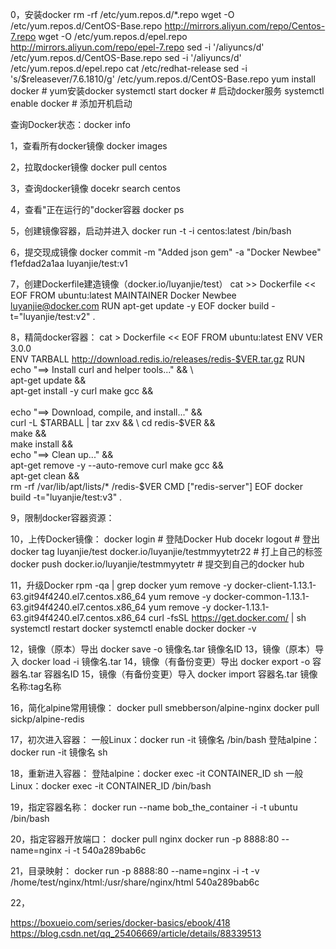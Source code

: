 0，安装docker
rm -rf /etc/yum.repos.d/*.repo
wget -O /etc/yum.repos.d/CentOS-Base.repo http://mirrors.aliyun.com/repo/Centos-7.repo
wget -O /etc/yum.repos.d/epel.repo http://mirrors.aliyun.com/repo/epel-7.repo
sed -i '/aliyuncs/d' /etc/yum.repos.d/CentOS-Base.repo
sed -i '/aliyuncs/d' /etc/yum.repos.d/epel.repo
cat /etc/redhat-release
sed -i 's/$releasever/7.6.1810/g' /etc/yum.repos.d/CentOS-Base.repo
yum install docker      # yum安装docker
systemctl start docker  # 启动docker服务
systemctl enable docker # 添加开机启动

查询Docker状态：docker info

1，查看所有docker镜像
docker images

2，拉取docker镜像
docker pull centos

3，查询docker镜像
docekr search centos

4，查看"正在运行的"docker容器
docker ps

5，创建镜像容器，启动并进入
docker run -t -i centos:latest /bin/bash

6，提交现成镜像
docker commit -m "Added json gem" -a "Docker Newbee" f1efdad2a1aa luyanjie/test:v1

7，创建Dockerfile建造镜像（docker.io/luyanjie/test）
cat >> Dockerfile << EOF
FROM ubuntu:latest
MAINTAINER Docker Newbee <luyanjie@docker.com>
RUN apt-get update -y
EOF
docker build -t="luyanjie/test:v2" .

8，精简docker容器：
cat > Dockerfile << EOF
FROM ubuntu:latest
ENV VER     3.0.0  
ENV TARBALL http://download.redis.io/releases/redis-$VER.tar.gz
RUN echo "==> Install curl and helper tools..."  && \  
    apt-get update                      && \
    apt-get install -y  curl make gcc   && \
    \
    echo "==> Download, compile, and install..."  && \
    curl -L $TARBALL | tar zxv  && \
    cd redis-$VER               && \
    make                        && \
    make install                && \
    echo "==> Clean up..."  && \
    apt-get remove -y --auto-remove curl make gcc  && \
    apt-get clean                                  && \
    rm -rf /var/lib/apt/lists/*  /redis-$VER
CMD ["redis-server"]
EOF
docker build -t="luyanjie/test:v3" .

9，限制docker容器资源：


10，上传Docker镜像：
docker login  # 登陆Docker Hub
docekr logout # 登出
docker tag luyanjie/test docker.io/luyanjie/testmmyytetr22 # 打上自己的标签
docker push docker.io/luyanjie/testmmyytetr # 提交到自己的docker hub

11，升级Docker
rpm -qa | grep docker
yum remove -y docker-client-1.13.1-63.git94f4240.el7.centos.x86_64
yum remove -y docker-common-1.13.1-63.git94f4240.el7.centos.x86_64
yum remove -y docker-1.13.1-63.git94f4240.el7.centos.x86_64
curl -fsSL https://get.docker.com/ | sh
systemctl restart docker
systemctl enable docker
docker -v

12，镜像（原本）导出
docker save -o 镜像名.tar 镜像名ID
13，镜像（原本）导入
docker load -i 镜像名.tar
14，镜像（有备份变更）导出
docker export -o 容器名.tar 容器名ID
15，镜像（有备份变更）导入
docker import 容器名.tar 镜像名称:tag名称

16，简化alpine常用镜像：
docker pull smebberson/alpine-nginx
docker pull sickp/alpine-redis

17，初次进入容器：
一般Linux：docker run -it 镜像名 /bin/bash
登陆alpine：docker run -it 镜像名 sh

18，重新进入容器：
登陆alpine：docker exec -it CONTAINER_ID sh
一般Linux：docker exec -it CONTAINER_ID /bin/bash

19，指定容器名称：
docker run --name bob_the_container -i -t ubuntu /bin/bash  

20，指定容器开放端口：
docker pull nginx
docker run -p 8888:80  --name=nginx -i -t 540a289bab6c

21，目录映射：
docker run -p 8888:80  --name=nginx -i -t -v /home/test/nginx/html:/usr/share/nginx/html 540a289bab6c 

22，

https://boxueio.com/series/docker-basics/ebook/418
https://blog.csdn.net/qq_25406669/article/details/88339513